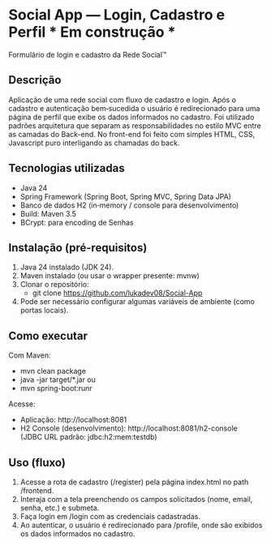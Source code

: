 # Social App — Login, Cadastro e Perfil * Em construção *
 Formulário de login e cadastro da Rede Social™

 ## Descrição
Aplicação de uma rede social com fluxo de cadastro e login. Após o cadastro e autenticação bem‑sucedida o usuário é redirecionado para uma página de perfil que exibe os dados informados no cadastro. Foi utilizado padrões arquitetura que separam as responsabilidades no estilo MVC entre as camadas do Back-end. No front-end foi feito com simples HTML, CSS, Javascript puro interligando as chamadas do back.

## Tecnologias utilizadas
- Java 24
- Spring Framework (Spring Boot, Spring MVC, Spring Data JPA)  
- Banco de dados H2 (in‑memory / console para desenvolvimento)  
- Build: Maven 3.5
- BCrypt: para encoding de Senhas

## Instalação (pré-requisitos)
1. Java 24 instalado (JDK 24).  
2. Maven instalado (ou usar o wrapper presente: mvnw)
3. Clonar o repositório:
    - git clone <https://github.com/lukadev08/Social-App>
4. Pode ser necessário configurar algumas variáveis de ambiente (como portas locais).

## Como executar
Com Maven:
- mvn clean package
- java -jar target/*.jar
ou
- mvn spring-boot:runr

Acesse:
- Aplicação: http://localhost:8081
- H2 Console (desenvolvimento): http://localhost:8081/h2-console  
  (JDBC URL padrão: jdbc:h2:mem:testdb)

## Uso (fluxo)
1. Acesse a rota de cadastro (/register) pela página index.html no path /frontend.  
2. Interaja com a tela preenchendo os campos solicitados (nome, email, senha, etc.) e submeta.  
3. Faça login em /login com as credenciais cadastradas.  
4. Ao autenticar, o usuário é redirecionado para /profile, onde são exibidos os dados informados no cadastro.

